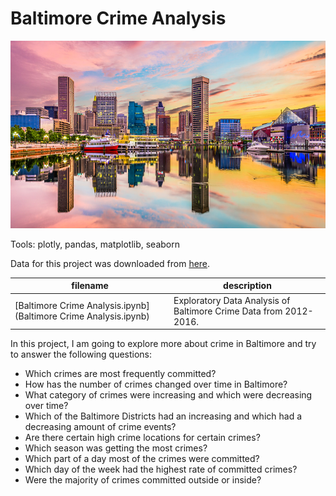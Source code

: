 # Baltimore Crime Analysis

<img src="images/baltimore.jpeg" width="900" height="300" />

Tools: plotly, pandas, matplotlib, seaborn

Data for this project was downloaded from [here](https://www.kaggle.com/sohier/crime-in-baltimore).

filename | description
------------ | -------------
[Baltimore Crime Analysis.ipynb](Baltimore Crime Analysis.ipynb)| Exploratory Data Analysis of Baltimore Crime Data from 2012-2016.

In this project, I am going to explore more about crime in Baltimore and try to answer the following questions:

* Which crimes are most frequently committed?
* How has the number of crimes changed over time in Baltimore?
* What category of crimes were increasing and which were decreasing over time?
* Which of the Baltimore Districts had an increasing and which had a decreasing amount of crime events?
* Are there certain high crime locations for certain crimes?
* Which season was getting the most crimes?
* Which part of a day most of the crimes were committed?
* Which day of the week had the highest rate of committed crimes?
* Were the majority of crimes committed outside or inside?
